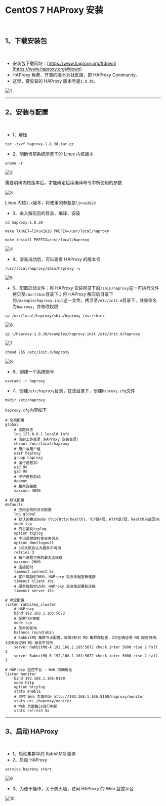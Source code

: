# CentOS 7 HAProxy 安装

<br/>

## 1、下载安装包

<br/>

- 安装包下载网址：[https://www.haproxy.org/#down](https://www.haproxy.org/#down)
- HAProxy 免费、开源的版本为社区版，即 HAProxy Community。
- 这里，要安装的 HAProxy 版本号是`1.8.30`。



![1](af3f318c-9088-4464-bff3-750b069d809d/1.jpg)



---

## 2、安装与配置

<br/>

- 1、解压



```shell
tar -zxvf haproxy-1.8.30.tar.gz
```



- 2、明确当前系统所基于的 Linux 内核版本



```shell
uname -r
```



![2](af3f318c-9088-4464-bff3-750b069d809d/2.jpg)



需要明确内核版本后，才能确定后续编译命令中所使用的参数



![3](af3f318c-9088-4464-bff3-750b069d809d/3.jpg)



Linux 内核`3.x`版本，将使用的参数是`linux2628`



- 3、进入解压后的目录，编译、安装



```shell
cd haproxy-1.8.30
```



```shell
make TARGET=linux2628 PREFIX=/usr/local/haproxy
```



```shell
make install PREFIX=/usr/local/haproxy
```



![4](af3f318c-9088-4464-bff3-750b069d809d/4.jpg)



- 4、安装成功后，可以查看 HAProxy 的版本号



```shell
/usr/local/haproxy/sbin/haproxy -v
```



![5](af3f318c-9088-4464-bff3-750b069d809d/5.jpg)



- 5、配置启动文件：将 HAProxy 安装目录下的`/sbin/haproxy`这一可执行文件拷贝至`/usr/sbin`目录下；将 HAProxy 解压后目录下的`/example/haproxy.init`这一文件，拷贝至`/etc/init.d`目录下，并重命名为`haproxy`，并修改权限



```shell
cp /usr/local/haproxy/sbin/haproxy /usr/sbin/
```



![6](af3f318c-9088-4464-bff3-750b069d809d/6.jpg)



```shell
cp ~/haproxy-1.8.30/examples/haproxy.init /etc/init.d/haproxy
```



![7](af3f318c-9088-4464-bff3-750b069d809d/7.jpg)



```shell
chmod 755 /etc/init.d/haproxy
```



![8](af3f318c-9088-4464-bff3-750b069d809d/8.jpg)



- 6、创建一个系统账号



```shell
useradd -r haproxy
```



- 7、创建`/etc/haproxy`目录，在该目录下，创建`haproxy.cfg`文件



```shell
mkdir /etc/haproxy
```



`haproxy.cfg`内容如下



```
# 全局配置
global
	# 设置日志
	log 127.0.0.1 local0 info
	# 当前工作目录（HAProxy 安装目录）
	chroot /usr/local/haproxy
	# 用户与用户组
	user haproxy
	group haproxy
	# 运行进程ID
	uid 99
	gid 99
	# 守护进程启动
	daemon
	# 最大连接数
	maxconn 4096
	
# 默认配置
defaults
	# 应用全局的日志配置
	log global
	# 默认的模式mode {tcp|http|health}，TCP是4层，HTTP是7层，health只返回OK
	mode tcp
	# 日志类别tcplog
	option tcplog
	# 不记录健康检查日志信息
	option dontlognull
	# 3次失败则认为服务不可用
	retries 3
	# 每个进程可用的最大连接数
	maxconn 2000
	# 连接超时
	timeout connect 5s
	# 客户端超时30秒，HAProxy 就会发起重新连接
	timeout client 30s
	# 服务端超时15秒，HAProxy 就会发起重新连接
	timeout server 15s
	
# 绑定配置
listen rabbitmq_cluster
	# HAProxy
	bind 192.168.1.106:5672
	# 配置TCP模式
	mode tcp
	# 简单的轮询
	balance roundrobin
	# RabbitMQ 集群节点配置，每隔5秒对 MQ 集群做检查，2次正确证明 MQ 服务可用，3次失败证明 MQ 服务不可用
	server RabbitMQ-A 192.168.1.105:5672 check inter 5000 rise 2 fall 3
	server RabbitMQ-B 192.168.1.101:5672 check inter 5000 rise 2 fall 3
	
# HAProxy 监控平台 — Web 页面地址
listen monitor
	bind 192.168.1.106:8100
	mode http
	option httplog
	stats enable
	# 监控 Web 页面地址 http://192.168.1.106:8100/haproxy/monitor
	stats uri /haproxy/monitor
	# Web 页面每5s进行刷新
	stats refresh 5s
```



---

## 3、启动 HAProxy

<br/>

- 1、启动集群中的 RabbitMQ 服务
- 2、启动 HAProxy



```shell
service haproxy start
```



![9](af3f318c-9088-4464-bff3-750b069d809d/9.jpg)



- 3、为便于操作，关于防火墙，访问 HAProxy 的 Web 监控平台



![10](af3f318c-9088-4464-bff3-750b069d809d/10.jpg)

